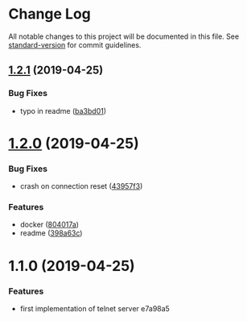 # Change Log

All notable changes to this project will be documented in this file. See [standard-version](https://github.com/conventional-changelog/standard-version) for commit guidelines.

## [1.2.1](https://github.com/jobtome-labs/frontend-telnet/compare/v1.2.0...v1.2.1) (2019-04-25)


### Bug Fixes

* typo in readme ([ba3bd01](https://github.com/jobtome-labs/frontend-telnet/commit/ba3bd01))



# [1.2.0](https://github.com/jobtome-labs/frontend-telnet/compare/v1.1.0...v1.2.0) (2019-04-25)


### Bug Fixes

* crash on connection reset ([43957f3](https://github.com/jobtome-labs/frontend-telnet/commit/43957f3))


### Features

* docker ([804017a](https://github.com/jobtome-labs/frontend-telnet/commit/804017a))
* readme ([398a63c](https://github.com/jobtome-labs/frontend-telnet/commit/398a63c))



# 1.1.0 (2019-04-25)


### Features

* first implementation of telnet server e7a98a5
